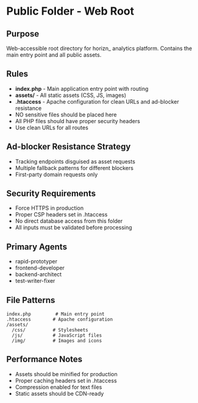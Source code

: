 # Public Folder - Web Root

## Purpose
Web-accessible root directory for horizn_ analytics platform. Contains the main entry point and all public assets.

## Rules
- **index.php** - Main application entry point with routing
- **assets/** - All static assets (CSS, JS, images)
- **.htaccess** - Apache configuration for clean URLs and ad-blocker resistance
- NO sensitive files should be placed here
- All PHP files should have proper security headers
- Use clean URLs for all routes

## Ad-blocker Resistance Strategy
- Tracking endpoints disguised as asset requests
- Multiple fallback patterns for different blockers
- First-party domain requests only

## Security Requirements
- Force HTTPS in production
- Proper CSP headers set in .htaccess
- No direct database access from this folder
- All inputs must be validated before processing

## Primary Agents
- rapid-prototyper
- frontend-developer
- backend-architect
- test-writer-fixer

## File Patterns
```
index.php         # Main entry point
.htaccess        # Apache configuration
/assets/
  /css/          # Stylesheets
  /js/           # JavaScript files
  /img/          # Images and icons
```

## Performance Notes
- Assets should be minified for production
- Proper caching headers set in .htaccess
- Compression enabled for text files
- Static assets should be CDN-ready